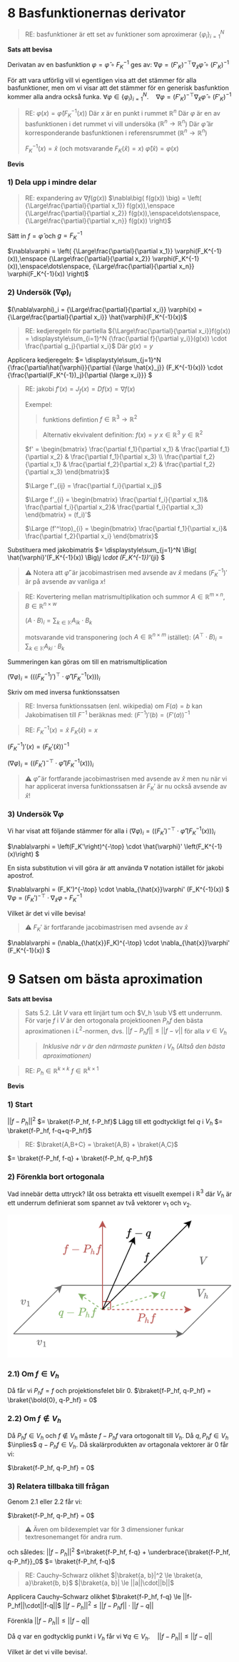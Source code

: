 # 8 Basfunktionernas derivator

> RE: basfunktioner är ett set av funktioner som aproximerar
> $\left\{ \varphi_i \right\}^N_{i=1}$

**Sats att bevisa**

Derivatan av en basfunktion $\varphi = \hat{\varphi} \circ F_K^{-1}$ ges av:
$\nabla \varphi = (F'_K)^{-\top} \nabla_{\hat{x}} \hat{\varphi} \circ (F'_K)^{-1}$

För att vara utförlig vill vi egentligen visa att det stämmer för alla basfunktioner, men om vi visar att det stämmer för en generisk basfunktion kommer alla andra också funka.
$\forall \varphi \in \left\{ \varphi_i \right\}^N_{i=1}.\quad
\nabla \varphi = (F'_K)^{-\top} \nabla_{\hat{x}} \hat{\varphi} \circ (F'_K)^{-1}$

> RE:
> $\varphi(x) = \hat{\varphi}(F_K^{-1}(x))$
> Där $x$ är en punkt i rummet $\mathbb{R}^n$
> Där $\varphi$ är en av basfunktionen i det rummet vi vill undersöka ($\mathbb{R}^n \to \mathbb{R}^n$)
> Där $\hat{\varphi}$ är korresponderande basfunktionen i referensrummet ($\mathbb{R}^n \to \mathbb{R}^n$)
>
> $F_K^{-1}(x) = \hat{x}$ (och motsvarande $F_K(\hat{x}) = x$)
> $\hat{\varphi}(\hat{x}) = \varphi(x)$

**Bevis**

### **1) Dela upp i mindre delar**

> RE: expandering av $\nabla f(g(x))$
> $\nabla\big( f(g(x)) \big) = \left(
   {\Large\frac{\partial}{\partial x_1}} f(g(x)),\enspace
   {\Large\frac{\partial}{\partial x_2}} f(g(x)),\enspace\dots\enspace,
   {\Large\frac{\partial}{\partial x_n}} f(g(x))
\right)$

Sätt in $f = \hat{\varphi}$ och $g = F_K^{-1}$

$\nabla\varphi = \left(
   {\Large\frac{\partial}{\partial x_1}} \varphi(F_K^{-1}(x)),\enspace
   {\Large\frac{\partial}{\partial x_2}} \varphi(F_K^{-1}(x)),\enspace\dots\enspace,
   {\Large\frac{\partial}{\partial x_n}} \varphi(F_K^{-1}(x))
\right)$

### **2) Undersök $(\nabla\varphi)_i$**
$(\nabla\varphi)_i = {\Large\frac{\partial}{\partial x_i}} \varphi(x) = {\Large\frac{\partial}{\partial x_i}} \hat{\varphi}(F_K^{-1}(x))$

> RE: kedjeregeln för partiella
> ${\Large\frac{\partial}{\partial x_i}}f(g(x)) =
\displaystyle\sum_{i=1}^N {\frac{\partial f}{\partial y_i}}(g(x)) \cdot \frac{\partial g_j}{\partial x_i}$
> Där $g(x) = y$

Applicera kedjeregeln:
$= \displaystyle\sum_{j=1}^N
   {\frac{\partial\hat{\varphi}}{\partial {\large \hat{x}_j}} (F_K^{-1}(x))}
   \cdot
   {\frac{\partial(F_K^{-1})_j}{\partial {\large x_i}}}
$

> RE: jakobi
> $f'(x) = J_f(x) = Df(x) = \nabla f(x)$
>
> Exempel:
>> funktions defintion
>> $f \in \mathbb{R}^3 \to \mathbb{R}^2$
>
>> Alternativ ekvivalent definition:
>> $f(x) = y$
>> $x \in \mathbb{R}^3$
>> $y \in \mathbb{R}^2$
>
> $f' = \begin{bmatrix}
\frac{\partial f_1}{\partial x_1} & \frac{\partial f_1}{\partial x_2} & \frac{\partial f_1}{\partial x_3}
\\
\frac{\partial f_2}{\partial x_1} & \frac{\partial f_2}{\partial x_2} & \frac{\partial f_2}{\partial x_3}
> \end{bmatrix}$
>
> $\Large f'_{ij} = \frac{\partial f_i}{\partial x_j}$
>
> $\Large f'_{i} = \begin{bmatrix}
\frac{\partial f_i}{\partial x_1}&
\frac{\partial f_i}{\partial x_2}&
\frac{\partial f_i}{\partial x_3}
\end{bmatrix} = (f_i)'$
>
> $\Large (f'^\top)_{i} = \begin{bmatrix}
\frac{\partial f_1}{\partial x_i}&
\frac{\partial f_2}{\partial x_i}
\end{bmatrix}$

Substituera med jakobimatris
$= \displaystyle\sum_{j=1}^N
   \Big(
      \hat{\varphi}'(F_K^{-1}(x))
   \Big)_j
   \cdot
   (F_K^{-1})'_{ji}
$
> ⚠️ Notera att $\hat{\varphi}'$ är jacobimastrisen med avsende av $\hat{x}$ medans $(F_K^{-1})'$ är på avsende av vanliga $x$!

> RE: Kovertering mellan matrismultiplikation och summor
> $A \in \mathbb{R}^{m \times n}$, $B \in \mathbb{R}^{n \times w}$
>
> $(A \cdot B)_i = \displaystyle\sum_{k\in\mathbb{K}} A_{ik} \cdot B_{k}$
>
> motsvarande vid transponering (och $A \in \mathbb{R}^{n \times m}$ istället):
> $(A^\top \cdot B)_i = \displaystyle\sum_{k\in\mathbb{K}} A_{ki} \cdot B_{k}$

Summeringen kan göras om till en matrismultiplication

$(\nabla\varphi)_i = \left(
   \left(
      \left(
         F_K^{-1}
      \right)'
   \right)^\top
   \cdot
   \hat{\varphi}'
   \left(
      F_K^{-1}(x)
   \right)
\right)_i$

Skriv om med inversa funktionssatsen

> RE: Inversa funktionssatsen (enl. wikipedia)
> om $F(a) = b$ kan Jakobimatisen till $F^{-1}$ beräknas med:
> $(F^{-1})'(b) = (F'(a))^{-1}$

> RE:
> $F_K^{-1}(x) = \hat{x}$
> $F_K(\hat{x}) = x$

$(F_K^{-1})'(x) = (F_K'(\hat{x}))^{-1}$

$(\nabla\varphi)_i = \left(
   \left(F_K'\right)^{-\top}
   \cdot
   \hat{\varphi}'
   \left(F_K^{-1}(x)\right)
\right)_i$


> ⚠️ $\hat{\varphi}'$ är fortfarande jacobimastrisen med avsende av $\hat{x}$
men nu när vi har applicerat inversa funktionssatsen är $F_K'$ är nu också avsende av $\hat{x}$!

### **3) Undersök $\nabla\varphi$**

Vi har visat att följande stämmer för alla i
$(\nabla\varphi)_i = \left(
   \left(F_K'\right)^{-\top}
   \cdot
   \hat{\varphi}'
   \left(F_K^{-1}(x)\right)
\right)_i$

$\nabla\varphi =
   \left(F_K'\right)^{-\top}
   \cdot
   \hat{\varphi}'
   \left(F_K^{-1}(x)\right)
$

En sista substitution vi vill göra är att använda $\nabla$ notation istället för jakobi apostrof.

$\nabla\varphi =
   (F_K')^{-\top}
   \cdot
   \nabla_{\hat{x}}\varphi'
   (F_K^{-1}(x))
$
$\nabla\varphi = (F_K')^{-\top} \cdot \nabla_{\hat{x}}\varphi \circ F_K^{-1}$

Vilket är det vi ville bevisa!

> ⚠️ $F_K'$ är fortfarande jacobimastrisen med avsende av $\hat{x}$

$\nabla\varphi =
   (\nabla_{\hat{x}}F_K)^{-\top}
   \cdot
   \nabla_{\hat{x}}\varphi'
   (F_K^{-1}(x))
$


# 9 Satsen om bästa aproximation

**Sats att bevisa**
> Sats 5.2. Låt $V$ vara ett linjärt tum och $V_h \sub V$ ett underrunm. För varje $f$ i $V$ är den ortogonala projektioonen $P_hf$ den bästa aproximationen i $L^2$-normen, dvs.
> $||f- P_hf|| \le ||f-v||$
> för alla $v \in V_h$
>> *Inklusive när $v$ är den närmaste punkten i $V_h$ (Altså den bästa aproximationen)*

> RE:
> $P_h \in \mathbb{R}^{k\times k}$
> $f \in \mathbb{R}^{k\times 1}$

**Bevis**
### 1) Start
$||f-P_h||^2$
$= \braket{f-P_hf, f-P_hf}$
Lägg till ett godtyckligt fel $q$ i $V_h$
$= \braket{f-P_hf, f-q+q-P_hf}$

> RE:
> $\braket{A,B+C} = \braket{A,B} + \braket{A,C}$

$= \braket{f-P_hf, f-q} + \braket{f-P_hf, q-P_hf}$

### **2) Förenkla bort ortogonala**
Vad innebär detta uttryck? låt oss betrakta ett visuellt exempel i $\mathbb{R}^3$ där $V_h$ är ett underrum definierat som spannet av två vektorer $v_1$ och $v_2$.

![alt text](images/aproximation.png)

### **2.1) Om $f \in V_h$**
Då får vi $P_hf = f$ och projektionsfelet blir $0$.
$\braket{f-P_hf, q-P_hf} = \braket{\bold{0}, q-P_hf} = 0$

### **2.2) Om $f \not\in V_h$**
Då $P_hf \in V_h$ och $f \not\in V_h$ måste $f-P_hf$ vara ortogonalt till $V_h$.
Då $q, P_hf \in V_h$ $\inplies$ $q-P_hf \in V_h$.
Då skalärprodukten av ortagonala vektorer är $0$ får vi:

$\braket{f-P_hf, q-P_hf} = 0$

### **3) Relatera tillbaka till frågan**
Genom 2.1 eller 2.2 får vi:

$\braket{f-P_hf, q-P_hf} = 0$

> ⚠️ Även om bildexemplet var för 3 dimensioner funkar textresonemanget för andra rum.

och således:
$||f-P_h||^2$
$=\braket{f-P_hf, f-q} + \underbrace{\braket{f-P_hf, q-P_hf}}_0$
$= \braket{f-P_hf, f-q}$

> RE: Cauchy–Schwarz olikhet
> $|\braket{a, b}|^2 \le \braket{a, a}\braket{b, b}$
> $|\braket{a, b}| \le ||a||\cdot||b||$

Applicera Cauchy–Schwarz olikhet
$\braket{f-P_hf, f-q} \le ||f-P_hf||\cdot||f-q||$
$||f-P_h||^2 \le ||f-P_hf||\cdot||f-q||$

Förenkla
$||f-P_h|| \le ||f-q||$

Då $q$ var en godtycklig punkt i $V_h$ får vi
$\forall q \in V_h.\quad ||f-P_h|| \le ||f-q||$

Vilket är det vi ville bevisa!.